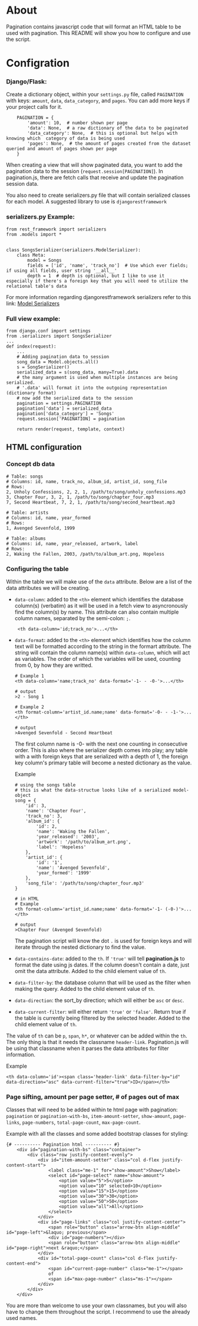 # About
Pagination contains javascript code that will format an HTML table to be used with pagination. This README will show you how to configure and use the script.

# Configration
### Django/Flask:
Create a dictionary object, within your `settings.py` file, called `PAGINATION` with keys: `amount`, `data`, `data_category`, and `pages`. You can add more keys if your project calls for it.
```
    PAGINATION = {
        'amount': 10,  # number shown per page
        'data': None,  # a raw dictionary of the data to be paginated
        'data_category': None,  # this is optional but helps with knowing which  category of data is being used
        'pages': None,  # the amount of pages created from the dataset queried and amount of pages shown per page
    }
```
When creating a view that will show paginated data, you want to add the pagination data to the session (`request.session[PAGINATION]`). In pagination.js, there are fetch calls that receive and update the pagination session data.

You also need to create serializers.py file that will contain serialized classes for each model. A suggested library to use is `djangorestframework`

### serializers.py Example:
```
from rest_framework import serializers
from .models import *


class SongsSerializer(serializers.ModelSerializer):
    class Meta:
        model = Songs
        fields = ['id', 'name', 'track_no']  # Use which ever fields; if using all fields, user string '__all__'
        depth = 1  # depth is optional, but I like to use it especially if there's a foreign key that you will need to utilize the relational table's data
```
For more information regarding djangorestframework serializers refer to this link:
[Model Serializers](https://www.django-rest-framework.org/api-guide/serializers/#modelserializer)

### Full view example:
```
from django.conf import settings
from .serializers import SongsSerializer
...
def index(request):
    ...
    # Adding pagination data to session
    song_data = Model.objects.all()
    s = SongSerializer()
    serialized_data = s(song_data, many=True).data 
    # the many argument is used when multiple instances are being serialized.
    # '.data' will format it into the outgoing representation (dictionary format)
    # now add the serialized data to the session
    pagination = settings.PAGINATION
    pagination['data'] = serialized_data
    pagination['data_category'] = 'Songs'
    request.session['PAGINATION] = pagination

    return render(request, template, context)

```

## HTML configuration
### Concept db data
```
# Table: songs
# Columns: id, name, track_no, album_id, artist_id, song_file
# Rows:
2, Unholy Confessions, 2, 2, 1, /path/to/song/unholy_confessions.mp3
3, Chapter Four, 3, 2, 1, /path/to/song/chapter_four.mp3
7, Second Heartbeat, 7, 2, 1, /path/to/song/second_heartbeat.mp3

# Table: artists
# Columns: id, name, year_formed
# Rows:
1, Avenged Sevenfold, 1999

# Table: albums
# Columns: id, name, year_released, artwork, label
# Rows:
2, Waking the Fallen, 2003, /path/to/album_art.png, Hopeless
```
### Configuring the table
Within the table we will make use of the `data` attribute. Below are a list of the data attributes we will be creating.
- `data-column`: added to the `<th>` element which identifies the database column(s) (verbatim) as it will be used in a fetch view to asyncronously find the column(s) by name. This attribute can also contain multiple column names, separated by the semi-colon: `;`.
    ```
     <th data-column='id;track_no'>...</th>
    ```
- `data-format`: added to the `<th>` element which identifies how the column text will be formatted according to the string in the formart attribute. The string will contain the column name(s) within `data-column`, which will act as variables. The order of which the variables will be used, counting from 0, by how they are writted.
    ```
    # Example 1
    <th data-column='name;track_no' data-format='-1- - -0-'>...</th>

    # output
    >2 - Song 1

    # Example 2
    <th format-column='artist_id.name;name' data-format='-0- - -1-'>...</th>

    # output
    >Avenged Sevenfold - Second Heartbeat
    ```
    The first column name is -0- with the next one counting in consecutive order. This is also where the serializer depth comes into play; any table with a with foreign keys that are serialized with a depth of 1, the foreign key column's primary table will become a nested dictionary as the value.
    
    Example
    ```
    # using the songs table
    # this is what the data-structue looks like of a serialized model-object
    song = {
        'id': 3,
        'name': 'Chapter Four',
        'track_no': 3,
        'album_id': {
            'id': 2,
            'name': 'Waking the Fallen',
            'year_released': '2003',
            'artwork': '/path/to/album_art.png',
            'label': 'Hopeless'
        },
        'artist_id': {
            'id': '1',
            'name': 'Avenged Sevenfold',
            'year_formed': '1999'
        },
        'song_file': '/path/to/song/chapter_four.mp3'
    }

    # in HTML
    # Example
    <th format-column='artist_id.name;name' data-format='-1- (-0-)'>...</th>

    # output
    >Chapter Four (Avenged Sevenfold)
    ```
    The pagination script will know the dot `.` is used for foreign keys and will iterate through the nested dictionary to find the value.
- `data-contains-date`: added to the `th`. If `'true'` will tell **pagination.js** to format the date using js dates. If the column doesn't contain a date, just omit the data attribute. Added to the child element value of `th`.
- `data-filter-by`: the database column that will be used as the filter when making the query. Added to the child element value of `th`.
- `data-direction`: the sort_by direction; which will either be `asc` or `desc`.
- `data-current-filter`: will either return `'true'` or `'false'`. Return true if the table is currently being filtered by the selected header. Added to the child element value of `th`.

The value of `th` can be `p`, `span`, `h*`, or whatever can be added within the `th`. The only thing is that it needs the classname `header-link`. Pagination.js will be using that classname when it parses the data attributes for filter information.

Example
```
<th data-column='id'><span class='header-link' data-filter-by="id" data-direction="asc" data-current-filter="true">ID</span></th>
```

### Page sifting, amount per page setter, # of pages out of max
Classes that will need to be added within te html page with pagination: `pagination` or `pagination-with-bs`, `item-amount-setter`, `show-amount`, `page-links`, `page-numbers`, `total-page-count`, `max-page-count`.

Example with all the classes and some added bootstrap classes for styling:
```
{# ---------- Pagination html ---------- #}
    <div id="pagination-with-bs" class="container">
        <div class="row justify-content-evenly">
            <div id="item-amount-setter" class="col d-flex justify-content-start">
                <label class="me-1" for="show-amount">Show</label>
                <select id="page-select" name="show-amount">
                    <option value="5">5</option>
                    <option value="10" selected>10</option>
                    <option value="15">15</option>
                    <option value="30">30</option>
                    <option value="50">50</option>
                    <option value="all">All</option>
                </select>
            </div>
            <div id="page-links" class="col justify-content-center">
                <span role="button" class="arrow-btn align-middle" id="page-left">&laquo; previous</span>
                <div id="page-numbers"></div>
                <span role="button" class="arrow-btn align-middle" id="page-right">next &raquo;</span>
            </div>
            <div id="total-page-count" class="col d-flex justify-content-end">
                <span id="current-page-number" class="me-1"></span>
                of
                <span id="max-page-number" class="ms-1"></span>
            </div>
        </div>
    </div>
```

You are more than welcome to use your own classnames, but you will also have to change them throughout the script. I recommend to use the already used names.